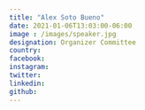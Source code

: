 ```yaml
---
title: "Alex Soto Bueno"
date: 2021-01-06T13:03:00-06:00
image : /images/speaker.jpg
designation: Organizer Committee
country: 
facebook: 
instagram: 
twitter: 
linkedin: 
github: 
---
```



